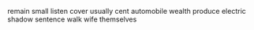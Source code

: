 remain small listen cover usually cent automobile wealth produce electric shadow sentence walk wife themselves